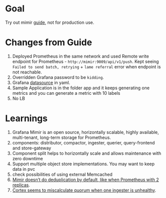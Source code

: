 # Goal
Try out mimir [guide](https://grafana.com/docs/mimir/latest/get-started/), not for production use.

# Changes from Guide
1. Deployed Prometheus in the same network and used Remote write endpoint for Prometheus - `http://mimir:9009/api/v1/push`. Kept seeing `Failed to send batch, retrying` + `lame referral` error when endpoint is not reachable.
1. Overridden Grafana password to be `kidding`.
1. Grafana [datasource](https://github.com/grafana/grafana/tree/main/conf/provisioning/datasources) in yaml.
1. Sample Application is in the folder app and it keeps generating one metrics and you can generate a metric with 10 labels
1. No LB

# Learnings
1. Grafana Mimir is an open source, horizontally scalable, highly available, multi-tenant, long-term storage for Prometheus.
1. components: distributor, compactor, ingester, querier, query-frontend and store-gateway
1. Component split helps to horizontally scale and allows maintenance with zero downtime
1. Support multiple object store implementations. You may want to keep data in pvc
1. check possibilities of using external Memcached
1. [Mimir doesn’t do deduplication by default, like when Prometheus with 2 replicas](https://tech.loveholidays.com/grafana-mimir-our-journey-towards-infinite-wisdom-with-5m-active-time-series-7a262ba53a3f). 
1. [Cortex seems to miscalculate quorum when one ingester is unhealthy](https://github.com/cortexproject/cortex/issues/4654).
